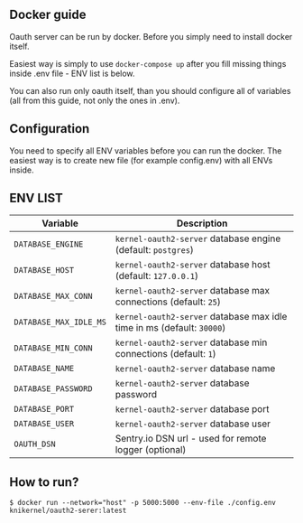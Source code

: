## Docker guide

Oauth server can be run by docker. Before you simply need to install docker itself.

Easiest way is simply to use `docker-compose up` after you fill missing things inside .env file - ENV list is below.

You can also run only oauth itself, than you should configure all of variables (all from this guide, not only the ones in .env).

## Configuration

You need to specify all ENV variables before you can run the docker. The easiest way is to create new file
(for example config.env) with all ENVs inside.

## ENV LIST

Variable                | Description
-----                   | -----------
`DATABASE_ENGINE`       | `kernel-oauth2-server` database engine (default: `postgres`)
`DATABASE_HOST`         | `kernel-oauth2-server` database host (default: `127.0.0.1`)
`DATABASE_MAX_CONN`     | `kernel-oauth2-server` database max connections (default: `25`)
`DATABASE_MAX_IDLE_MS`  | `kernel-oauth2-server` database max idle time in ms (default: `30000`)
`DATABASE_MIN_CONN`     | `kernel-oauth2-server` database min connections (default: `1`)
`DATABASE_NAME`         | `kernel-oauth2-server` database name
`DATABASE_PASSWORD`     | `kernel-oauth2-server` database password
`DATABASE_PORT`         | `kernel-oauth2-server` database port
`DATABASE_USER`         | `kernel-oauth2-server` database user
`OAUTH_DSN`             | Sentry.io DSN url - used for remote logger (optional)

## How to run?
```$ docker run --network="host" -p 5000:5000 --env-file ./config.env knikernel/oauth2-serer:latest```
